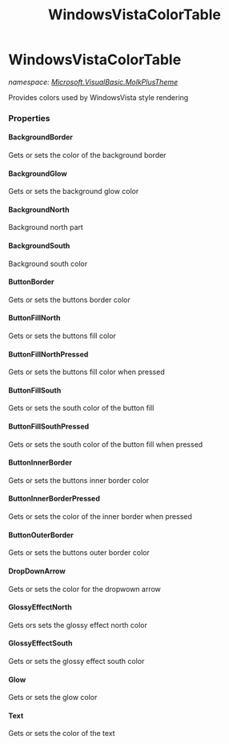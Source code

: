 ﻿---
title: WindowsVistaColorTable
---

# WindowsVistaColorTable
_namespace: [Microsoft.VisualBasic.MolkPlusTheme](N-Microsoft.VisualBasic.MolkPlusTheme.html)_

Provides colors used by WindowsVista style rendering



### Properties

#### BackgroundBorder
Gets or sets the color of the background border
#### BackgroundGlow
Gets or sets the background glow color
#### BackgroundNorth
Background north part
#### BackgroundSouth
Background south color
#### ButtonBorder
Gets or sets the buttons border color
#### ButtonFillNorth
Gets or sets the buttons fill color
#### ButtonFillNorthPressed
Gets or sets the buttons fill color when pressed
#### ButtonFillSouth
Gets or sets the south color of the button fill
#### ButtonFillSouthPressed
Gets or sets the south color of the button fill when pressed
#### ButtonInnerBorder
Gets or sets the buttons inner border color
#### ButtonInnerBorderPressed
Gets or sets the color of the inner border when pressed
#### ButtonOuterBorder
Gets or sets the buttons outer border color
#### DropDownArrow
Gets or sets the color for the dropwown arrow
#### GlossyEffectNorth
Gets ors sets the glossy effect north color
#### GlossyEffectSouth
Gets or sets the glossy effect south color
#### Glow
Gets or sets the glow color
#### Text
Gets or sets the color of the text

